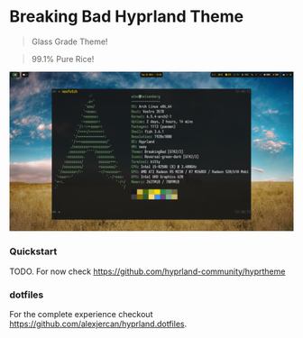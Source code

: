 # Breaking Bad Hyprland Theme

> Glass Grade Theme!

> 99.1% Pure Rice!

![Breaking Bad](https://raw.githubusercontent.com/alexjercan/hyprland.dotfiles/master/.resources/neofetch.png)

### Quickstart

TODO. For now check <https://github.com/hyprland-community/hyprtheme>

### dotfiles

For the complete experience checkout
<https://github.com/alexjercan/hyprland.dotfiles>.
